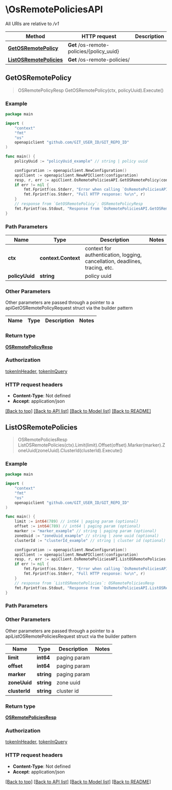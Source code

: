 # \OsRemotePoliciesAPI

All URIs are relative to */v1*

Method | HTTP request | Description
------------- | ------------- | -------------
[**GetOSRemotePolicy**](OsRemotePoliciesAPI.md#GetOSRemotePolicy) | **Get** /os-remote-policies/{policy_uuid} | 
[**ListOSRemotePolicies**](OsRemotePoliciesAPI.md#ListOSRemotePolicies) | **Get** /os-remote-policies/ | 



## GetOSRemotePolicy

> OSRemotePolicyResp GetOSRemotePolicy(ctx, policyUuid).Execute()





### Example

```go
package main

import (
	"context"
	"fmt"
	"os"
	openapiclient "github.com/GIT_USER_ID/GIT_REPO_ID"
)

func main() {
	policyUuid := "policyUuid_example" // string | policy uuid

	configuration := openapiclient.NewConfiguration()
	apiClient := openapiclient.NewAPIClient(configuration)
	resp, r, err := apiClient.OsRemotePoliciesAPI.GetOSRemotePolicy(context.Background(), policyUuid).Execute()
	if err != nil {
		fmt.Fprintf(os.Stderr, "Error when calling `OsRemotePoliciesAPI.GetOSRemotePolicy``: %v\n", err)
		fmt.Fprintf(os.Stderr, "Full HTTP response: %v\n", r)
	}
	// response from `GetOSRemotePolicy`: OSRemotePolicyResp
	fmt.Fprintf(os.Stdout, "Response from `OsRemotePoliciesAPI.GetOSRemotePolicy`: %v\n", resp)
}
```

### Path Parameters


Name | Type | Description  | Notes
------------- | ------------- | ------------- | -------------
**ctx** | **context.Context** | context for authentication, logging, cancellation, deadlines, tracing, etc.
**policyUuid** | **string** | policy uuid | 

### Other Parameters

Other parameters are passed through a pointer to a apiGetOSRemotePolicyRequest struct via the builder pattern


Name | Type | Description  | Notes
------------- | ------------- | ------------- | -------------


### Return type

[**OSRemotePolicyResp**](OSRemotePolicyResp.md)

### Authorization

[tokenInHeader](../README.md#tokenInHeader), [tokenInQuery](../README.md#tokenInQuery)

### HTTP request headers

- **Content-Type**: Not defined
- **Accept**: application/json

[[Back to top]](#) [[Back to API list]](../README.md#documentation-for-api-endpoints)
[[Back to Model list]](../README.md#documentation-for-models)
[[Back to README]](../README.md)


## ListOSRemotePolicies

> OSRemotePoliciesResp ListOSRemotePolicies(ctx).Limit(limit).Offset(offset).Marker(marker).ZoneUuid(zoneUuid).ClusterId(clusterId).Execute()





### Example

```go
package main

import (
	"context"
	"fmt"
	"os"
	openapiclient "github.com/GIT_USER_ID/GIT_REPO_ID"
)

func main() {
	limit := int64(789) // int64 | paging param (optional)
	offset := int64(789) // int64 | paging param (optional)
	marker := "marker_example" // string | paging param (optional)
	zoneUuid := "zoneUuid_example" // string | zone uuid (optional)
	clusterId := "clusterId_example" // string | cluster id (optional)

	configuration := openapiclient.NewConfiguration()
	apiClient := openapiclient.NewAPIClient(configuration)
	resp, r, err := apiClient.OsRemotePoliciesAPI.ListOSRemotePolicies(context.Background()).Limit(limit).Offset(offset).Marker(marker).ZoneUuid(zoneUuid).ClusterId(clusterId).Execute()
	if err != nil {
		fmt.Fprintf(os.Stderr, "Error when calling `OsRemotePoliciesAPI.ListOSRemotePolicies``: %v\n", err)
		fmt.Fprintf(os.Stderr, "Full HTTP response: %v\n", r)
	}
	// response from `ListOSRemotePolicies`: OSRemotePoliciesResp
	fmt.Fprintf(os.Stdout, "Response from `OsRemotePoliciesAPI.ListOSRemotePolicies`: %v\n", resp)
}
```

### Path Parameters



### Other Parameters

Other parameters are passed through a pointer to a apiListOSRemotePoliciesRequest struct via the builder pattern


Name | Type | Description  | Notes
------------- | ------------- | ------------- | -------------
 **limit** | **int64** | paging param | 
 **offset** | **int64** | paging param | 
 **marker** | **string** | paging param | 
 **zoneUuid** | **string** | zone uuid | 
 **clusterId** | **string** | cluster id | 

### Return type

[**OSRemotePoliciesResp**](OSRemotePoliciesResp.md)

### Authorization

[tokenInHeader](../README.md#tokenInHeader), [tokenInQuery](../README.md#tokenInQuery)

### HTTP request headers

- **Content-Type**: Not defined
- **Accept**: application/json

[[Back to top]](#) [[Back to API list]](../README.md#documentation-for-api-endpoints)
[[Back to Model list]](../README.md#documentation-for-models)
[[Back to README]](../README.md)

